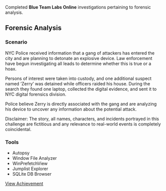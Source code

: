 
Completed **Blue Team Labs Online** investigations pertaining to forensic analysis.

## Forensic Analysis

### Scenario

NYC Police received information that a gang of attackers has entered the city and are planning to detonate an explosive device. Law enforcement have begun investigating all leads to determine whether this is true or a hoax.

Persons of interest were taken into custody, and one additional suspect named ‘Zerry’ was detained while officers raided his house. During the search they found one laptop, collected the digital evidence, and sent it to NYC digital forensics division.

Police believe Zerry is directly associated with the gang and are analyzing his device to uncover any information about the potential attack.

Disclaimer: The story, all names, characters, and incidents portrayed in this challenge are fictitious and any relevance to real-world events is completely coincidental. 

### Tools

- Autopsy
- Window File Analyzer
- WinPrefetchView
- Jumplist Explorer
- SQLite DB Browser

<a href="https://blueteamlabs.online/achievement/share/76960/1">View Achievement</a>

